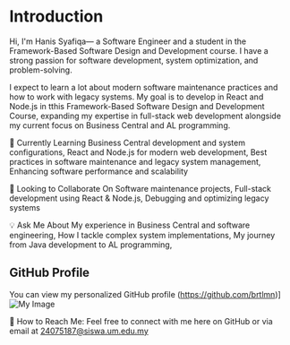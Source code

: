 # Introduction
Hi, I'm Hanis Syafiqa— a Software Engineer and a student in the Framework-Based Software Design and Development course. I have a strong passion for software development, system optimization, and problem-solving.

I expect to learn a lot about modern software maintenance practices and how to work with legacy systems. My goal is to develop in React and Node.js in tthis Framework-Based Software Design and Development Course, expanding my expertise in full-stack web development alongside my current focus on Business Central and AL programming.

🌱 Currently Learning
Business Central development and system configurations,
React and Node.js for modern web development,
Best practices in software maintenance and legacy system management,
Enhancing software performance and scalability

🤝 Looking to Collaborate On
Software maintenance projects,
Full-stack development using React & Node.js,
Debugging and optimizing legacy systems

💡 Ask Me About
My experience in Business Central and software engineering,
How I tackle complex system implementations,
My journey from Java development to AL programming,

## GitHub Profile

You can view my personalized GitHub profile (https://github.com/brtlmn)] 
![My Image](https://raw.githubusercontent.com/brtlmn/icebreaking-brtlmn/main/4A46B44A-C1BB-4B00-9560-74FDF46C4586-removebg-preview.png)


📧 How to Reach Me:
Feel free to connect with me here on GitHub or via email at 24075187@siswa.um.edu.my

